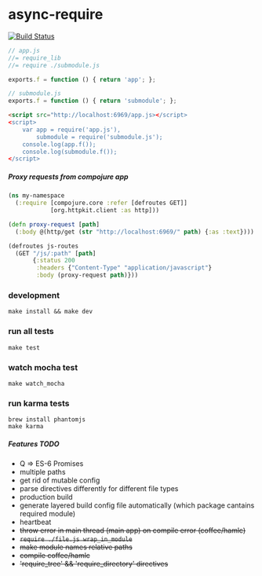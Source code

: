 async-require
=============
[![Build Status](https://travis-ci.org/dmitriiabramov/async-require.svg?branch=master)](https://travis-ci.org/dmitriiabramov/async-require)

```javascript
// app.js
//= require_lib
//= require ./submodule.js

exports.f = function () { return 'app'; };
```

```javascript
// submodule.js
exports.f = function () { return 'submodule'; };
```

```html
<script src="http://localhost:6969/app.js></script>
<script>
    var app = require('app.js'),
        submodule = require('submodule.js');
    console.log(app.f());
    console.log(submodule.f());
</script>
```

##### Proxy requests from compojure app
```clojure
(ns my-namespace
  (:require [compojure.core :refer [defroutes GET]]
            [org.httpkit.client :as http]))

(defn proxy-request [path]
  (:body @(http/get (str "http://localhost:6969/" path) {:as :text})))

(defroutes js-routes
  (GET "/js/:path" [path]
       {:status 200
        :headers {"Content-Type" "application/javascript"}
        :body (proxy-request path)}))
```


### development
```shell
make install && make dev
```

### run all tests
```shell
make test
```

### watch mocha test
```shell
make watch_mocha
```

### run karma tests
```shell
brew install phantomjs
make karma
```

##### Features TODO
- Q => ES-6 Promises
- multiple paths
- get rid of mutable config
- parse directives differently for different file types
- production build
- generate layered build config file automatically (which package cantains required module)
- heartbeat
- ~~throw error in main thread (main app) on compile error (coffee/hamlc)~~
- ~~`require ./file.js wrap_in_module`~~
- ~~make module names relative paths~~
- ~~compile coffee/hamlc~~
- ~~'require_tree' && 'require_directory' directives~~
